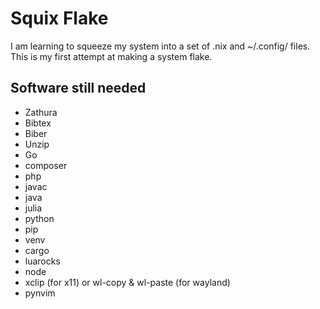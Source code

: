 # Squix Flake

I am learning to squeeze my system into a set of .nix and ~/.config/ files.
This is my first attempt at making a system flake.

## Software still needed

- Zathura
- Bibtex
- Biber
- Unzip
- Go
- composer
- php
- javac
- java
- julia
- python
- pip
- venv
- cargo
- luarocks
- node
- xclip (for x11) or wl-copy & wl-paste (for wayland)
- pynvim
